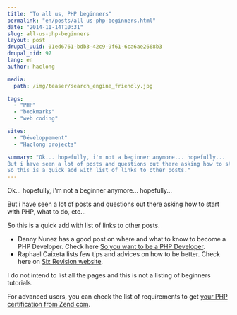 ```yaml
---
title: "To all us, PHP beginners"
permalink: "en/posts/all-us-php-beginners.html"
date: "2014-11-14T10:31"
slug: all-us-php-beginners
layout: post
drupal_uuid: 01ed6761-bdb3-42c9-9f61-6ca6ae2668b3
drupal_nid: 97
lang: en
author: haclong

media:
  path: /img/teaser/search_engine_friendly.jpg

tags:
  - "PHP"
  - "bookmarks"
  - "web coding"

sites:
  - "Développement"
  - "Haclong projects"

summary: "Ok... hopefully, i'm not a beginner anymore... hopefully...
But i have seen a lot of posts and questions out there asking how to start with PHP, what to do, etc...
So this is a quick add with list of links to other posts."
---
```


Ok... hopefully, i'm not a beginner anymore... hopefully...

But i have seen a lot of posts and questions out there asking how to start with PHP, what to do, etc...

So this is a quick add with list of links to other posts.

- Danny Nunez has a good post on where and what to know to become a PHP Developer. Check here <a href="http://dannynunez.com/want-to-be-a-php-developer/" target="_blank">So you want to be a PHP Developer</a>.
- Raphael Caixeta lists few tips and advices on how to be better. Check here on <a href="http://sixrevisions.com/web-development/10-things-you-can-do-to-become-a-better-php-developer/" target="_blank">Six Revision website</a>.

I do not intend to list all the pages and this is not a listing of beginners tutorials.

For advanced users, you can check the list of requirements to get <a href="http://www.zend.com/en/services/certification/php-5-certification" target="_blank">your PHP certification from Zend.com</a>.
